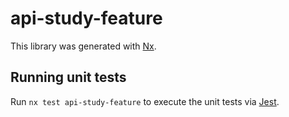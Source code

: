 # api-study-feature

This library was generated with [Nx](https://nx.dev).

## Running unit tests

Run `nx test api-study-feature` to execute the unit tests via [Jest](https://jestjs.io).
